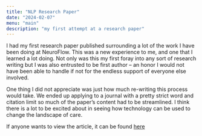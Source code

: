 ```yaml
---
title: "NLP Research Paper"
date: "2024-02-07"
menu: "main"
description: "my first attempt at a research paper"
---
```



I had my first research paper published surrounding a lot of the work I have been doing at NeuroFlow. This was a new experience to me, and one that I learned a lot doing.  Not only was this my first foray into any sort of research writing but I was also entrusted to be first author – an honor I would not have been able to handle if not for the endless support of everyone else involved.

One thing I did not appreciate was just how much re-writing this process would take. We ended up applying to a journal with a pretty strict word and citation limit so much of the paper’s content had to be streamlined. I think there is a lot to be excited about in seeing how technology can be used to change the landscape of care. 

If anyone wants to view the article, it can be found [here](https://meridian.allenpress.com/innovationsjournals-IDDB/article/4/2024/6/499118/Using-Natural-Language-Processing-to-Detect)
